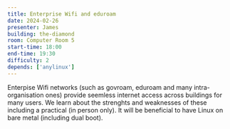 ```yaml
---
title: Enterprise Wifi and eduroam
date: 2024-02-26
presenter: James
building: the-diamond
room: Computer Room 5
start-time: 18:00
end-time: 19:30
difficulty: 2
depends: ['anylinux']
---
```

Enterpise Wifi networks (such as govroam, eduroam and many intra-organisation ones) provide seemless internet access across buildings for many users.
We learn about the strenghts and weaknesses of these including a practical (in person only). It will be beneficial to have Linux on bare metal (including dual boot).